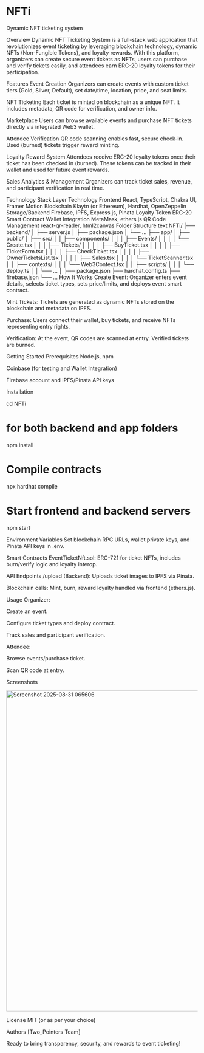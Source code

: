 # NFTi
Dynamic NFT ticketing system

Overview
Dynamic NFT Ticketing System is a full-stack web application that revolutionizes event ticketing by leveraging blockchain technology, dynamic NFTs (Non-Fungible Tokens), and loyalty rewards. With this platform, organizers can create secure event tickets as NFTs, users can purchase and verify tickets easily, and attendees earn ERC-20 loyalty tokens for their participation.

Features
Event Creation
Organizers can create events with custom ticket tiers (Gold, Silver, Default), set date/time, location, price, and seat limits.

NFT Ticketing
Each ticket is minted on blockchain as a unique NFT. It includes metadata, QR code for verification, and owner info.

Marketplace
Users can browse available events and purchase NFT tickets directly via integrated Web3 wallet.

Attendee Verification
QR code scanning enables fast, secure check-in. Used (burned) tickets trigger reward minting.

Loyalty Reward System
Attendees receive ERC-20 loyalty tokens once their ticket has been checked in (burned). These tokens can be tracked in their wallet and used for future event rewards.

Sales Analytics & Management
Organizers can track ticket sales, revenue, and participant verification in real time.

Technology Stack
Layer	Technology
Frontend	React, TypeScript, Chakra UI, Framer Motion
Blockchain	Klaytn (or Ethereum), Hardhat, OpenZeppelin
Storage/Backend	Firebase, IPFS, Express.js, Pinata
Loyalty Token	ERC-20 Smart Contract
Wallet Integration	MetaMask, ethers.js
QR Code Management	react-qr-reader, html2canvas
Folder Structure
text
NFTi/
├── backend/
│   ├── server.js
│   ├── package.json
│   └── ...
├── app/
│   ├── public/
│   ├── src/
│   │   ├── components/
│   │   │   ├── Events/
│   │   │   │   └── Create.tsx
│   │   │   ├── Tickets/
│   │   │   │   ├── BuyTicket.tsx
│   │   │   │   ├── TicketForm.tsx
│   │   │   │   ├── CheckTicket.tsx
│   │   │   │   ├── OwnerTicketsList.tsx
│   │   │   │   ├── Sales.tsx
│   │   │   │   └── TicketScanner.tsx
│   │   ├── contexts/
│   │   │   └── Web3Context.tsx
│   │   ├── scripts/
│   │   │   └── deploy.ts
│   │   └── ...
│   ├── package.json
├── hardhat.config.ts
├── firebase.json
└── ...
How It Works
Create Event:
Organizer enters event details, selects ticket types, sets price/limits, and deploys event smart contract.

Mint Tickets:
Tickets are generated as dynamic NFTs stored on the blockchain and metadata on IPFS.

Purchase:
Users connect their wallet, buy tickets, and receive NFTs representing entry rights.

Verification:
At the event, QR codes are scanned at entry. Verified tickets are burned.

Getting Started
Prerequisites
Node.js, npm

Coinbase (for testing and Wallet Integration)

Firebase account and IPFS/Pinata API keys

Installation

cd NFTi
# for both backend and app folders
npm install                   

# Compile contracts
npx hardhat compile           

# Start frontend and backend servers
npm start

Environment Variables
Set blockchain RPC URLs, wallet private keys, and Pinata API keys in .env.

Smart Contracts
EventTicketNft.sol: ERC-721 for ticket NFTs, includes burn/verify logic and loyalty interop.

API Endpoints
/upload (Backend): Uploads ticket images to IPFS via Pinata.

Blockchain calls: Mint, burn, reward loyalty handled via frontend (ethers.js).

Usage
Organizer:

Create an event.

Configure ticket types and deploy contract.

Track sales and participant verification.

Attendee:

Browse events/purchase ticket.

Scan QR code at entry.

Screenshots

<img width="1912" height="845" alt="Screenshot 2025-08-31 065606" src="https://github.com/user-attachments/assets/88b30a78-fa63-4f37-8976-58b2e2a9adbf" />


License
MIT (or as per your choice)

Authors
[Two_Pointers Team]


Ready to bring transparency, security, and rewards to event ticketing!

